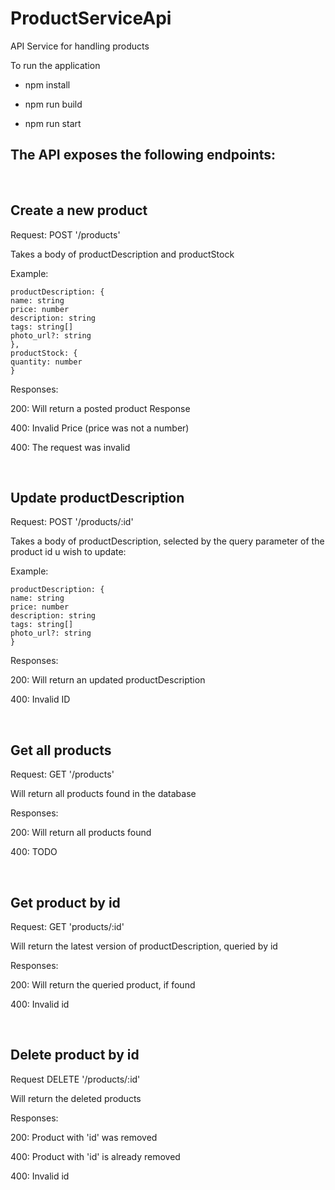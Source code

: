 # ProductServiceApi
API Service for handling products

To run the application

- npm install

- npm run build

- npm run start


## The API exposes the following endpoints:

<br>

## Create a new product

Request: POST '/products'

Takes a body of productDescription and productStock

Example:

    productDescription: {
    name: string
    price: number
    description: string
    tags: string[]
    photo_url?: string
    },
    productStock: {
    quantity: number
    }

Responses:

200: Will return a posted product Response

400: Invalid Price (price was not a number)

400: The request was invalid

<br>

## Update productDescription

Request: POST '/products/:id'

Takes a body of productDescription, selected by the query parameter of the product id u wish to update:

Example:

    productDescription: {
    name: string
    price: number
    description: string
    tags: string[]
    photo_url?: string
    }


Responses: 

200: Will return an updated productDescription

400: Invalid ID

<br>

## Get all products

Request: GET '/products'

Will return all products found in the database

Responses: 

200: Will return all products found

400: TODO

<br>

## Get product by id

Request: GET 'products/:id'

Will return the latest version of productDescription, queried by id

Responses:

200: Will return the queried product, if found

400: Invalid id

<br>

## Delete product by id

Request DELETE '/products/:id'

Will return the deleted products

Responses:

200: Product with 'id' was removed

400: Product with 'id' is already removed

400: Invalid id